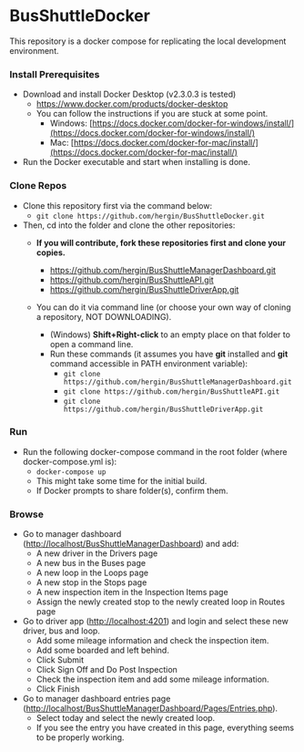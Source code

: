 # BusShuttleDocker

This repository is a docker compose for replicating the local development environment.

### Install Prerequisites

* Download and install Docker Desktop (v2.3.0.3 is tested)
  * <a href="https://www.docker.com/products/docker-desktop" target="_blank">https://www.docker.com/products/docker-desktop</a>
  * You can follow the instructions if you are stuck at some point.
    * Windows: [https://docs.docker.com/docker-for-windows/install/](https://docs.docker.com/docker-for-windows/install/)
    * Mac: [https://docs.docker.com/docker-for-mac/install/](https://docs.docker.com/docker-for-mac/install/)
* Run the Docker executable and start when installing is done.

### Clone Repos

* Clone this repository first via the command below:
  * `git clone https://github.com/hergin/BusShuttleDocker.git`
* Then, cd into the folder and clone the other repositories:
  * **If you will contribute, fork these repositories first and clone your copies.**
    *  <a href="https://github.com/hergin/BusShuttleManagerDashboard.git" target="_blank">https://github.com/hergin/BusShuttleManagerDashboard.git</a>
    *  <a href="https://github.com/hergin/BusShuttleAPI.git" target="_blank">https://github.com/hergin/BusShuttleAPI.git</a>
    *  <a href="https://github.com/hergin/BusShuttleDriverApp.git" target="_blank">https://github.com/hergin/BusShuttleDriverApp.git</a>
  * You can do it via command line (or choose your own way of cloning a repository, NOT DOWNLOADING).  

    *  (Windows) **Shift+Right-click** to an empty place on that folder to open a command line.
    *   Run these commands (it assumes you have **git** installed and **git** command accessible in PATH environment variable):
        *   `git clone https://github.com/hergin/BusShuttleManagerDashboard.git`
        *   `git clone https://github.com/hergin/BusShuttleAPI.git`
        *   `git clone https://github.com/hergin/BusShuttleDriverApp.git`
  
### Run

* Run the following docker-compose command in the root folder (where docker-compose.yml is):
  * `docker-compose up`
  * This might take some time for the initial build.
  * If Docker prompts to share folder(s), confirm them.

### Browse

* Go to manager dashboard (<a href="http://localhost/BusShuttleManagerDashboard" target="_blank">http://localhost/BusShuttleManagerDashboard</a>) and add:
  * A new driver in the Drivers page
  * A new bus in the Buses page
  * A new loop in the Loops page
  * A new stop in the Stops page
  * A new inspection item in the Inspection Items page
  * Assign the newly created stop to the newly created loop in Routes page
* Go to driver app (<a href="http://localhost:4201" target="_blank">http://localhost:4201</a>) and login and select these new driver, bus and loop.
  * Add some mileage information and check the inspection item.
  * Add some boarded and left behind.
  * Click Submit
  * Click Sign Off and Do Post Inspection
  * Check the inspection item and add some mileage information.
  * Click Finish
* Go to manager dashboard entries page (<a href="http://localhost/BusShuttleManagerDashboard/Pages/Entries.php" target="_blank">http://localhost/BusShuttleManagerDashboard/Pages/Entries.php</a>).
  * Select today and select the newly created loop.
  * If you see the entry you have created in this page, everything seems to be properly working.
